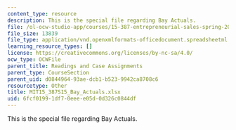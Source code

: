 ```yaml
---
content_type: resource
description: This is the special file regarding Bay Actuals.
file: /ol-ocw-studio-app/courses/15-387-entrepreneurial-sales-spring-2015/6fcf01991df70eeee05d0d326c0844df_MIT15_387S15_Bay_Actuals.xlsx
file_size: 13839
file_type: application/vnd.openxmlformats-officedocument.spreadsheetml.sheet
learning_resource_types: []
license: https://creativecommons.org/licenses/by-nc-sa/4.0/
ocw_type: OCWFile
parent_title: Readings and Case Assignments
parent_type: CourseSection
parent_uid: d0844964-93ae-dcb1-b523-9942ca8708c6
resourcetype: Other
title: MIT15_387S15_Bay_Actuals.xlsx
uid: 6fcf0199-1df7-0eee-e05d-0d326c0844df
---
```

This is the special file regarding Bay Actuals.